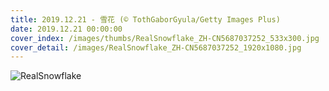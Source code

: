 ```yaml
---
title: 2019.12.21 - 雪花 (© TothGaborGyula/Getty Images Plus)
date: 2019.12.21 00:00:00
cover_index: /images/thumbs/RealSnowflake_ZH-CN5687037252_533x300.jpg
cover_detail: /images/RealSnowflake_ZH-CN5687037252_1920x1080.jpg
---
```


![RealSnowflake](/images/RealSnowflake_ZH-CN5687037252_1920x1080.jpg)
